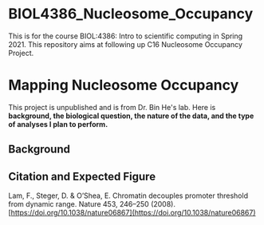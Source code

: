 # BIOL4386_Nucleosome_Occupancy
This is for the course BIOL:4386: Intro to scientific computing in Spring 2021. This repository aims at following up C16 Nucleosome Occupancy Project. 

# Mapping Nucleosome Occupancy
This project is unpublished and is from Dr. Bin He's lab. Here is **background, the biological question, the nature of the data, and the type of analyses I plan to perform.**

## Background


## Citation and Expected Figure

Lam, F., Steger, D. & O’Shea, E. Chromatin decouples promoter threshold from dynamic range. Nature 453, 246–250 (2008). [https://doi.org/10.1038/nature06867](https://doi.org/10.1038/nature06867)
